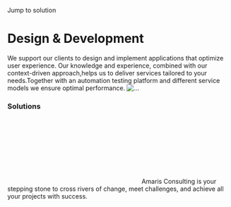 Jump to solution
#  Design & Development
We support our clients to design and implement applications that optimize user experience. Our knowledge and experience, combined with our context-driven approach,helps us to deliver services tailored to your needs.Together with an automation testing platform and different service models we ensure optimal performance.
![...](https://amaris.pixelalliance.mantu-dev.cloud/wp-content/uploads/2020/09/Design-development.png)
### Solutions
![Amaris Logo](data:image/svg+xml,%3Csvg%20xmlns='http://www.w3.org/2000/svg'%20viewBox='0%200%200%200'%3E%3C/svg%3E)
Amaris Consulting is your stepping stone to cross rivers of change, meet challenges, and achieve all your projects with success.
